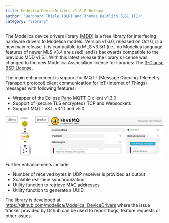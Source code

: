 ```yaml
---
title: Modelica DeviceDrivers v1.6.0 Release
author: "Bernhard Thiele (DLR) and Thomas Beutlich (ESI ITI)"
category: "library"
---
```


The Modelica device drivers library ([MDD](https://github.com/modelica/Modelica_DeviceDrivers])) is a free library for interfacing hardware drivers to Modelica models. Version v1.6.0, released on Oct 6, is a new main release. It is compatible to MLS v3.3r1 (i.e., no Modelica language features of newer MLS v3.4 are used) and is backwards compatible to the previous MDD v1.5.1. With this latest release the library's license was changed to the new Modelica Association license for libraries: The [3-Clause BSD License](https://modelica.org/licenses/modelica-3-clause-bsd).

The main enhancement is support for MQTT (Message Queuing Telemetry Transport protocol) client communication for IoT  (Internet of Things) messages with following features:
- Wrapper of the Eclipse [Paho](https://www.eclipse.org/paho/) MQTT C client v1.3.0
- Support of (secure TLS encrypted) TCP and Websockets
- Support MQTT v3.1, v3.1.1 and v5.0

![](Modelica_DeviceDrivers_MQTT.png)

Further enhancements include:
- Number of received bytes in UDP receiver is provided as output
- Scalable real-time synchronization
- Utility function to retrieve MAC addresses
- Utility function to generate a UUID

The library is developed at https://github.com/modelica/Modelica_DeviceDrivers where the issue tracker provided by Github can be used to report bugs, feature requests or other issues.
